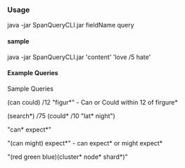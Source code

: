 ### Usage

java -jar SpanQueryCLI.jar fieldName query

#### sample

java -jar SpanQueryCLI.jar 'content' 'love /5 hate'

#### Example Queries

Sample Queries

(can could) /12 "figur*" - Can or Could within 12 of firgure*

(search*) /75 (could* /10 "lat* night")

"can* expect*"

"(can might) expect*" - can expect* or might expect*

"(red green blue)(cluster* node* shard*)"
